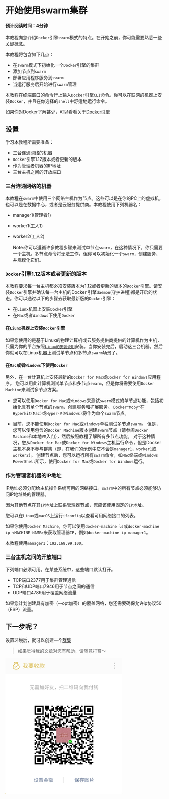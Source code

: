 # 开始使用swarm集群
#### 预计阅读时间：4分钟

本教程向您介绍`Docker`引擎`swarm`模式的特点。在开始之前，你可能需要熟悉一些[关键概念](https://docs.docker.com/engine/swarm/key-concepts/)。

本教程将包含如下几点：

* 在`swarm`模式下初始化一个`Docker`引擎的集群
* 添加节点到`swarm`
* 部署应用程序服务到`swarm`
* 当运行服务后开始进行`swarm`管理

本教程在终端窗口的命令行上输入`Docker`引擎`CLI`命令。你可以在联网的机器上安装`Docker`，并且在你选择的`shell`中舒适地运行命令。

如果你对Docker了解甚少，可以看看关于[Docker引擎](https://docs.docker.com/engine/)

## 设置

学习本教程所需要准备：

* 三台连通网络的机器
* `Docker`引擎1.12版本或者更新的版本
* 作为管理者机器的IP地址
* 三台主机之间的开放端口

### 三台连通网络的机器

本教程在`swarm`中使用三个网络主机作为节点。这些可以是在你的PC上的虚拟机，也可以是在数据中心，或者是云服务提供商。本教程使用下列机器名：

* manager1(管理者1)
* worker1(工人1)
* worker2(工人2)

    Note:你可以遵循许多教程步骤来测试单节点`swarm`，在这种情况下，你只需要一个主机。多节点命令将无法工作，但你可以初始化一个`swarm`，创建服务，并规模化它们。

### `Docker`引擎1.12版本或者更新的版本

本教程要求每一台主机都必须安装版本为1.12或者更新的版本的`Docker`引擎。请安装`Docker`引擎并确认每一台主机的Docker 引擎`daemon`(守护进程)都是开启的状态。你可以通过以下的步骤去获取最新版的`Docker`引擎：

* 在`Liunx`机器上安装`Docker`引擎
* 在`Mac`或者`Windows`下使用`Docker`

#### 在`Liunx`机器上安装`Docker`引擎

如果您使用的是基于Linux的物理计算机或云服务提供商提供的计算机作为主机，只需为你的平台按照[`Linux的安装说明`](https://docs.docker.com/engine/installation/)安装。当你安装完后，启动这三台机器。然后你就可以在Linux机器上测试单节点和多节点`swarm`场景了。

#### 在`Mac`或者`Windows`下使用`Docker`

另外，在一台计算机上安装最新的`Docker for Mac`或`Docker for Windows`应用程序。 您可以用此计算机测试单节点和多节点`swarm`，但是你将需要使用`Docker Machine`来测试多节点方案。

* 您可以使用`Docker for Mac`或`Windows`来测试`swarm`模式的单节点功能，包括初始化具有单个节点的`swarm`，创建服务和扩展服务。 `Docker"Moby"`在`Hyperkit(Mac)`或`Hyper-V(Windows)`将作为单个`swarm`节点。

* 目前，您不能使用`Docker for Mac`或`Windows`单独测试多节点`swarm`。 但是，您可以使用包含的`Docker Machine`版本创建`swarm`节点（请参阅`Docker Machine`和本地`VM`入门），然后按照教程了解所有多节点功能。 对于这种情况，您从`Docker for Mac`或`Docker for Windows`主机运行命令，但是Docker主机本身不参与群集（即，在我们的示例中它不会是`manager1`，`worker1`或`worker2`）。 创建节点后，您可以运行所有`swarm`命令，如`Mac`终端或`Windows PowerShell`所示，使用`Docker for Mac`或`Docker for Windows`运行。

### 作为管理者机器的IP地址

IP地址必须分配给主机操作系统可用的网络接口。`swarm`中的所有节点必须能够访问IP地址处的管理器。

因为其他节点在其`IP`地址上联系管理器节点，您应该使用固定的`IP`地址。

您可以在`Linux`或`macOS`上运行`ifconfig`以查看可用网络接口的列表。

如果你使用`Docker Machine`，你可以使用`docker-machine ls`或`docker-machine ip <MACHINE-NAME>`来获取管理器`IP`，例如`docker-machine ip manager1`。

本教程使用`manager1`：`192.168.99.100`。

### 三台主机之间的开放端口

下列端口必须可用。在某些系统中，这些端口默认打开。

* TCP端口2377用于集群管理通信
* TCP和UDP端口7946用于节点之间的通信
* UDP端口4789用于覆盖网络流量

如果您计划创建具有加密（--opt加密）的覆盖网络，您还需要确保允许ip协议50（ESP）流量。

## 下一步呢？
设置环境后，就可以创建一个[群集](https://docs.docker.com/engine/swarm/swarm-tutorial/create-swarm/)
> 如果觉得我的文章对您有帮助，请随意打赏～

<img src="../../../res/wxmoney.jpg" width = "372" height = "432" alt="图片名称" align=center />